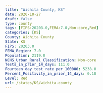 ```yaml
---
title: "Wichita County, KS"
date: 2020-10-27
draft: false
type: county
tags: [FIPS:20203.0,FEMA:7.0,Non-core,Red]
categories: [KS]
County: Wichita County
State: KS
FIPS: 20203.0
FEMA_Region: 7.0
Population: 2119.0
NCHS_Urban_Rural_Classification: Non-core
Tests_in_prior_14_days: 111.0
Fourteen_day_test_rate_per_100000: 5238.0
Percent_Positivity_in_prior_14_days: 0.18
Level: Red
url: /states/KS/wichita-county
---
```



